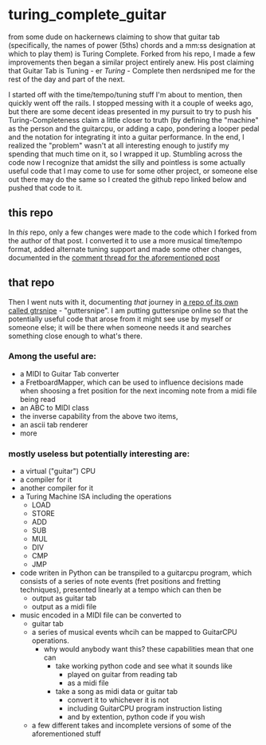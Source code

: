 # turing_complete_guitar

from some dude on hackernews claiming to show that guitar tab (specifically, the names of power (5ths) chords and a mm:ss designation at which to play them) is Turing Complete. Forked from his repo, I made a few improvements then began a similar project entirely anew. His post claiming that Guitar Tab is Tuning - er *Turing* - Complete then nerdsniped me for the rest of the day and part of the next.

I started off with the time/tempo/tuning stuff I'm about to mention, then quickly went off the rails. I stopped messing with it a couple of weeks ago, but there are some decent ideas presented in my pursuit to try to push his Turing-Completeness claim a little closer to truth (by defining the "machine" as the person and the guitarcpu, or adding a capo, pondering a looper pedal and the notation for integrating it into a guitar performance. In the end, I realized the "problem" wasn't at all interesting enough to justify my spending that much time on it, so I wrapped it up. Stumbling across the code now I recognize that amidst the silly and pointless is some actually useful code that I may come to use for some other project, or someone else out there may do the same so I created the github repo linked below and pushed that code to it.

## this repo

In *this* repo, only a few changes were made to the code which I forked from the author of that post. I converted it to use a more musical time/tempo format, added alternate tuning support and made some other changes, documented in the [comment thread for the aforementioned post](https://news.ycombinator.com/item?id=42294766)

## that repo

Then I went nuts with it, documenting *that* journey in [a repo of its own called gtrsnipe](https://github.com/scottvr/gtrsnipe) - "guttersnipe". I am putting guttersnipe online so that the potentially useful code that arose from it might see use by myself or someone else; it will be there when someone needs it and searches something close enough to what's there. 

### Among the useful are:
- a MIDI to Guitar Tab converter
- a FretboardMapper, which can be used to influence decisions made when shoosing a fret position for the next incoming note from a midi file being read
- an ABC to MIDI class
- the inverse capability from the above two items,
- an ascii tab renderer
- more

### mostly useless but potentially interesting are:
- a virtual ("guitar") CPU
- a compiler for it
- another compiler for it
- a Turing Machine ISA including the operations
   - LOAD
   - STORE
   - ADD
   - SUB
   - MUL
   - DIV
   - CMP
   - JMP
-  code writen in Python can be transpiled to a guitarcpu program, which consists of a series of note events (fret positions and fretting techniques), presented linearly at a tempo which can then be
    - output as guitar tab
    - output as a midi file
- music encoded in a MIDI file can be converted to
  - guitar tab
  - a series of musical events whcih can be mapped to GuitarCPU operations.
    - why would anybody want this?
      these capabilities mean that one can
        - take working python code and see what it sounds like
            - played on guitar from reading tab
            - as a midi file
        - take a song as midi data or guitar tab
            - convert it to whichever it is not
            - including GuitarCPU program instruction listing
            - and by extention, python code if you wish
  - a few different takes and incomplete versions of some of the aforementioned stuff

